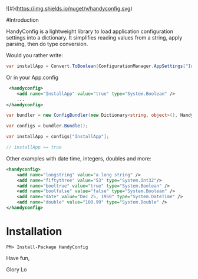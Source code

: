 ![#}(https://img.shields.io/nuget/v/handyconfig.svg)

#Introduction

HandyConfig is a lightweight library to load application configuration settings into a dictionary.  It simplifies reading values from a string, apply parsing, then do type conversion.

Would you rather write:  

```csharp
var installApp = Convert.ToBoolean(ConfigurationManager.AppSettings["InstallApp"])
```

Or in your App.config

```xml
 <handyconfig>
    <add name="InstallApp" value="true" type="System.Boolean" /> 
    ...
</handyconfig>
```

```csharp     
var bundler = new ConfigBundler(new Dictionary<string, object>(), HandyConfigSection.Settings);

var configs = bundler.Bundle();

var installApp = configs["InstallApp"];

// installApp == true
```

Other examples with date time, integers, doubles and more:
```xml
<handyconfig>
    <add name="longstring" value="a long string" />
    <add name="fiftythree" value="53" type="System.Int32"/>
    <add name="booltrue" value="true" type="System.Boolean" />
    <add name="boolfalse" value="false" type="System.Boolean" />
    <add name="date" value="Dec 25, 1950" type="System.DateTime" />
    <add name="double" value="100.99" type="System.Double" />
</handyconfig>
```
# Installation

```
PM> Install-Package HandyConfig
```


Have fun,


Glory Lo


